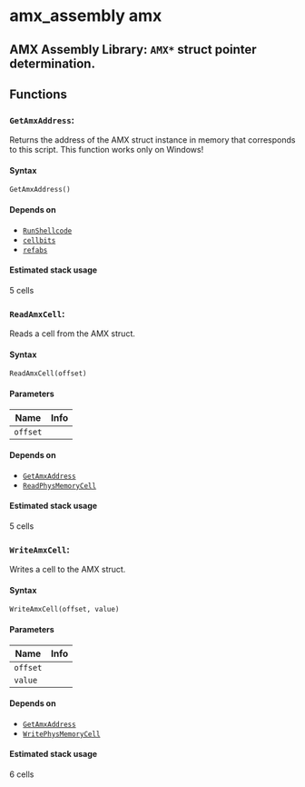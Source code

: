 amx_assembly amx
==========================================
AMX Assembly Library: `AMX*` struct pointer determination.
------------------------------------------



## Functions


### `GetAmxAddress`:

Returns the address of the AMX struct instance in memory that corresponds to this script. This function works only on Windows!



#### Syntax


```pawn
GetAmxAddress()
```

#### Depends on
* [`RunShellcode`](#RunShellcode)
* [`cellbits`](#cellbits)
* [`refabs`](#refabs)
#### Estimated stack usage
5 cells



### `ReadAmxCell`:

Reads a cell from the AMX struct.



#### Syntax


```pawn
ReadAmxCell(offset)
```


#### Parameters


| 	**Name**	 | 	**Info**	 |
|	---	|	---	|
| 	`offset`	 | 		 |

#### Depends on
* [`GetAmxAddress`](#GetAmxAddress)
* [`ReadPhysMemoryCell`](#ReadPhysMemoryCell)
#### Estimated stack usage
5 cells



### `WriteAmxCell`:

Writes a cell to the AMX struct.



#### Syntax


```pawn
WriteAmxCell(offset, value)
```


#### Parameters


| 	**Name**	 | 	**Info**	 |
|	---	|	---	|
| 	`offset`	 | 		 |
| 	`value`	 | 		 |

#### Depends on
* [`GetAmxAddress`](#GetAmxAddress)
* [`WritePhysMemoryCell`](#WritePhysMemoryCell)
#### Estimated stack usage
6 cells

